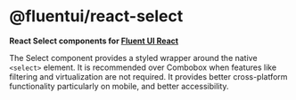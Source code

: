 # @fluentui/react-select

**React Select components for [Fluent UI React](https://react.fluentui.dev)**

The Select component provides a styled wrapper around the native `<select>` element. It is recommended over Combobox when features like filtering and virtualization are not required. It provides better cross-platform functionality particularly on mobile, and better accessibility.
